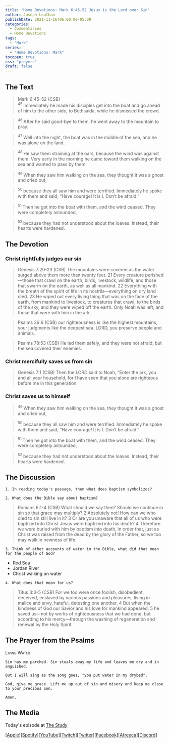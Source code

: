 ```yaml
---
title: "Home Devotions: Mark 6:45-52 Jesus is the Lord over Sin"
author: Joseph Louthan
publishDate: 2021-11-16T06:00:00-05:00
categories:
  - Commentaries
  - Home Devotions
tags:
  - "Mark"
series:
  - "Home Devotions: Mark"
tocopen: true
css: "prayers"
draft: false
---
```

## The Text

>Mark 6:45–52 (CSB)  
><sup> 45 </sup> Immediately he made his disciples get into the boat and go ahead of him to the other side, to Bethsaida, while he dismissed the crowd. 

><sup> 46 </sup> After he said good-bye to them, he went away to the mountain to pray. 

><sup> 47 </sup> Well into the night, the boat was in the middle of the sea, and he was alone on the land. 

><sup> 48 </sup> He saw them straining at the oars, because the wind was against them. Very early in the morning he came toward them walking on the sea and wanted to pass by them. 

><sup> 49 </sup> When they saw him walking on the sea, they thought it was a ghost and cried out, 

><sup> 50 </sup> because they all saw him and were terrified. Immediately he spoke with them and said, “Have courage! It is I. Don’t be afraid.” 

><sup> 51 </sup> Then he got into the boat with them, and the wind ceased. They were completely astounded, 

><sup> 52 </sup> because they had not understood about the loaves. Instead, their hearts were hardened.

## The Devotion

### Christ rightfully judges our sin

>Genesis 7:20-23 (CSB) The mountains were covered as the water surged above them more than twenty feet. 21 Every creature perished—those that crawl on the earth, birds, livestock, wildlife, and those that swarm on the earth, as well as all mankind. 22 Everything with the breath of the spirit of life in its nostrils—everything on dry land died. 23 He wiped out every living thing that was on the face of the earth, from mankind to livestock, to creatures that crawl, to the birds of the sky, and they were wiped off the earth. Only Noah was left, and those that were with him in the ark.

>Psalms 36:6 (CSB) our righteousness is like the highest mountains,
your judgments like the deepest sea.
LORD, you preserve people and animals.

>Psalms 78:53 (CSB) He led them safely, and they were not afraid;
but the sea covered their enemies.

### Christ mercifully saves us from sin

>Genesis 7:1 (CSB) Then the LORD said to Noah, “Enter the ark, you and all your household, for I have seen that you alone are righteous before me in this generation.

### Christ saves us to himself

><sup> 49 </sup> When they saw him walking on the sea, they thought it was a ghost and cried out, 

><sup> 50 </sup> because they all saw him and were terrified. Immediately he spoke with them and said, “Have courage! It is I. Don’t be afraid.” 

><sup> 51 </sup> Then he got into the boat with them, and the wind ceased. They were completely astounded, 

><sup> 52 </sup> because they had not understood about the loaves. Instead, their hearts were hardened.

## The Discussion

```text
1. In reading today's passage, then what does baptism symbolizes?
```

```text
2. What does the Bible say about baptism?
```

>Romans 6:1-4 (CSB) What should we say then? Should we continue in sin so that grace may multiply? 2 Absolutely not! How can we who died to sin still live in it? 3 Or are you unaware that all of us who were baptized into Christ Jesus were baptized into his death? 4 Therefore we were buried with him by baptism into death, in order that, just as Christ was raised from the dead by the glory of the Father, so we too may walk in newness of life.

```text
3. Think of other accounts of water in the Bible, what did that mean for the people of God?
```

- Red Sea
- Jordan River
- Christ walking on water

```text
4. What does that mean for us?
```

>Titus 3:3-5 (CSB) For we too were once foolish, disobedient, deceived, enslaved by various passions and pleasures, living in malice and envy, hateful, detesting one another. 4 But when the kindness of God our Savior and his love for mankind appeared, 5 he saved us—not by works of righteousness that we had done, but according to his mercy—through the washing of regeneration and renewal by the Holy Spirit.

## The Prayer from the Psalms

>

<div style='font-variant: small-caps;'>
Living Water
</div>

```text
Sin has me parched. Sin steals away my life and leaves me dry and in anguished.

But I will sing as the song goes, "you put water in my drybed".

God, give me grace. Lift me up out of sin and misery and keep me close to your precious Son.

Amen.
```

<div style="page-break-after: always;"></div>

## The Media

Today's episode at [The Study](http://study.theologic.us/podcast/home-devotions-mark-645-52-jesus-is-the-lord-over-sin)

\[[Apple](https://podcasts.apple.com/us/podcast/the-study/id1557102127)\]\[[Spotify](https://open.spotify.com/show/0Xs5qsNvWePyRqcmtOTPkR)\]\[[YouTube](http://youtube.theologic.us)\]\[[Twitch](http://twitch.theologic.us)\]\[[Twitter](https://twitter.com/theologic_us)\]\[[Facebook](https://www.facebook.com/groups/462231051477464)\]\[[Afreeca](https://bj.afreecatv.com/theologicus)\]\[[Discord](http://discord.theologic.us)\]
